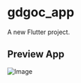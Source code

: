 # gdgoc_app

A new Flutter project.

## Preview App
![Image](https://github.com/user-attachments/assets/4a9ea503-ce89-47a0-97a5-a3d10b046f9e)
